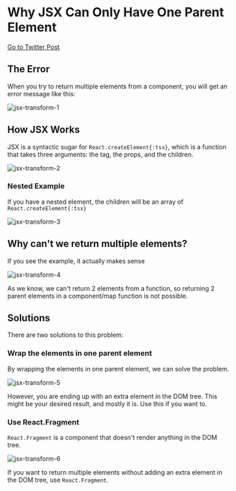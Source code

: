 # Why JSX Can Only Have One Parent Element

[Go to Twitter Post](https://twitter.com/prbhjyth/status/1625719727418114048?s=20&t=tpMVOc6twUSJ_JMjH2UuuA)

## The Error

When you try to return multiple elements from a component, you will get an error message like this:

![jsx-transform-1](/images/react/jsx-one-parent/jsx-transform-1.png)

## How JSX Works

JSX is a syntactic sugar for `React.createElement{:tsx}`, which is a function that takes three arguments: the tag, the props, and the children.

![jsx-transform-2](/images/react/jsx-one-parent/jsx-transform-2.png)

### Nested Example

If you have a nested element, the children will be an array of `React.createElement{:tsx}`

![jsx-transform-3](/images/react/jsx-one-parent/jsx-transform-3.png)

## Why can't we return multiple elements?

If you see the example, it actually makes sense

![jsx-transform-4](/images/react/jsx-one-parent/jsx-transform-4.png)

As we know, we can't return 2 elements from a function, so returning 2 parent elements in a component/map function is not possible.

## Solutions

There are two solutions to this problem:

### Wrap the elements in one parent element

By wrapping the elements in one parent element, we can solve the problem.

![jsx-transform-5](/images/react/jsx-one-parent/jsx-transform-5.png)

However, you are ending up with an extra element in the DOM tree. This might be your desired result, and mostly it is. Use this if you want to.

### Use React.Fragment

`React.Fragment` is a component that doesn't render anything in the DOM tree.

![jsx-transform-6](/images/react/jsx-one-parent/jsx-transform-6.png)

If you want to return multiple elements without adding an extra element in the DOM tree, use `React.Fragment`.

